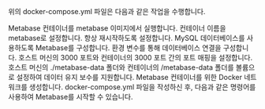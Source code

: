 위의 docker-compose.yml 파일은 다음과 같은 작업을 수행합니다.

Metabase 컨테이너를 metabase 이미지에서 실행합니다.
컨테이너 이름을 metabase로 설정합니다.
항상 재시작하도록 설정합니다.
MySQL 데이터베이스를 사용하도록 Metabase를 구성합니다. 환경 변수를 통해 데이터베이스 연결을 구성합니다.
호스트 머신의 3000 포트와 컨테이너의 3000 포트 간의 포트 매핑을 설정합니다.
호스트 머신의 ./metabase-data 폴더와 컨테이너의 /metabase-data 폴더를 볼륨으로 설정하여 데이터 유지 보수를 지원합니다.
Metabase 컨테이너를 위한 Docker 네트워크를 생성합니다.
docker-compose.yml 파일을 작성하신 후, 다음과 같은 명령어를 사용하여 Metabase를 시작할 수 있습니다.
 
